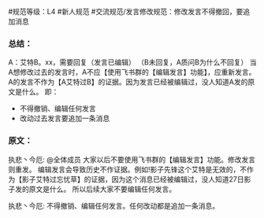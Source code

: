 #规范等级：L4 
#新人规范
#交流规范/发言修改规范：修改发言不得撤回，要追加消息
### 总结：
A：艾特B。xx，需要回复（发言已编辑）
（B未回复，A质问B为什么不回复）
当A想修改过去的发言时，A不应【使用飞书群的【编辑发言】功能】，应重新发言。A的发言不作为【A艾特过B】的证据。因为发言已经被编辑过，没人知道A发的原文是什么。
即：
- 不得撤销、编辑任何发言
- 改动过去发言要追加一条消息
### 原文：
执悲丶今厄:  @全体成员 大家以后不要使用飞书群的【编辑发言】功能。修改发言则重发。 编辑发言会导致历史不作证据。例如!影子先锋这个艾特是无效的，不作为【影子艾特过忘忧草】的证据，因为这个消息已经被编辑过，没人知道27日影子发的原文是什么。 所以后续大家不要编辑任何发言。 

执悲丶今厄: 不得撤销、编辑任何发言。任何改动都是追加一条消息。